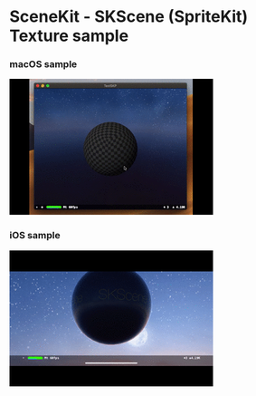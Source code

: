 # SceneKit - SKScene (SpriteKit) Texture sample

### macOS sample
![macOS](mov2.gif "macOS sample")

### iOS sample
![iOS](mov.gif "iOS sample")